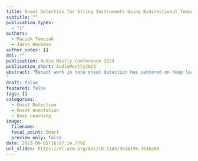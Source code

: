 ```yaml
---
title: Onset Detection for String Instruments Using Bidirectional Temporal and Convolutional Recurrent Networks
subtitle: ""
publication_types:
  - "1"
authors:
  - Maciek Tomczak
  - Jason Hockman
author_notes: []
doi: ""
publication: Audio Mostly Conference 2023
publication_short: AudioMostly2023
abstract: "Recent work in note onset detection has centered on deep learning models such as recurrent neural networks (RNN), convolutional neural networks (CNN) and more recently temporal convolutional networks (TCN), which achieve high evaluation accuracies for onsets characterized by clear, well-defined transients, as found in percussive instruments. However, onsets with less transient presence, as found in string instrument recordings, still pose a relatively difficult challenge for state-of-the-art algorithms. This challenge is further exacerbated by a paucity of string instrument data containing expert annotations. In this paper, we propose two new models for onset detection using bidirectional temporal and recurrent convolutional networks, which generalise to polyphonic signals and string instruments. We perform evaluations of the proposed methods alongside state-of-the-art algorithms for onset detection on a benchmark dataset from the MIR community, as well as on a test set from a newly proposed dataset of string instrument recordings with note onset annotations, comprising approximately 40 minutes and over 8,000 annotated onsets with varied expressive playing styles. The results demonstrate the effectiveness of both presented models, as they outperform the state-of-the-art algorithms on string recordings while maintaining comparative performance on other types of music.
"
draft: false
featured: false
tags: []
categories:
  - Onset Detection
  - Onset Annotation
  - Deep Learning
image:
  filename:
  focal_point: Smart
  preview_only: false
date: 2023-09-01T16:07:14.779Z
url_slides: https://dl.acm.org/doi/10.1145/3616195.3616206
---
```


